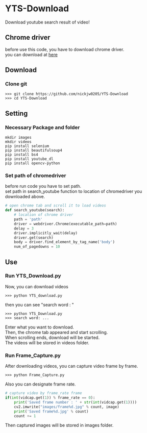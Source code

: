 # YTS-Download
 Download youtube search result of video!

 ## Chrome driver

 before use this code, you have to download chrome driver.
 <br>
 you can download at [here](https://chromedriver.chromium.org/downloads)

 ## Download
 ### Clone git
 ```shell
 >>> git clone https://github.com/nickjw0205/YTS-Download
 >>> cd YTS-Download
 ```
 ## Setting
 ### Necessary Package and folder
 ```shell
 mkdir images
 mkdir videos
 pip install selenium
 pip install beautifulsoup4
 pip install bs4
 pip install youtube_dl
 pip install opencv-python
 ```

 ### Set path of chromedriver
 before run code you have to set path.<br>
 set path in search_youtube function to location of chromedriver you downloaded above.

 ```python
 # open chrome tab and scroll it to load videos
 def search_youtube(search):
     # location of chrome driver
     path = 'path'
     driver = webdriver.Chrome(executable_path=path)
     delay = 3
     driver.implicitly_wait(delay)
     driver.get(search)
     body = driver.find_element_by_tag_name('body')
     num_of_pagedowns = 10
 ```
## Use
### Run YTS_Download.py
Now, you can download videos
```shell
>>> python YTS_download.py
```
then you can see "search word : "
```shell
>>> python YTS_Download.py
>>> search word: ...
```
Enter what you want to download.<br>
Then, the chrome tab appeared and start scrolling.<br>
When scrolling ends, download will be started.<br>
The videos will be stored in videos folder.
### Run Frame_Capture.py
After downloading videos, you can capture video frame by frame.
```shell
>>> python Frame_Capture.py
```

Also you can designate frame rate.
```python
# capture video by frame_rate frame
if(int(vidcap.get(1)) % frame_rate == 0):
    print('Saved frame number : ' + str(int(vidcap.get(1))))
    cv2.imwrite("images/frame%d.jpg" % count, image)
    print('Saved frame%d.jpg' % count)
    count += 1
```
Then captured images will be stored in images folder.

